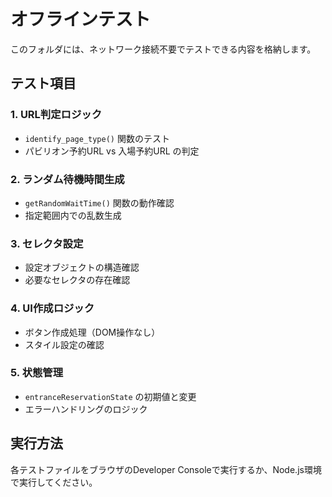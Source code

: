 # オフラインテスト

このフォルダには、ネットワーク接続不要でテストできる内容を格納します。

## テスト項目

### 1. URL判定ロジック
- `identify_page_type()` 関数のテスト
- パビリオン予約URL vs 入場予約URL の判定

### 2. ランダム待機時間生成
- `getRandomWaitTime()` 関数の動作確認
- 指定範囲内での乱数生成

### 3. セレクタ設定
- 設定オブジェクトの構造確認
- 必要なセレクタの存在確認

### 4. UI作成ロジック
- ボタン作成処理（DOM操作なし）
- スタイル設定の確認

### 5. 状態管理
- `entranceReservationState` の初期値と変更
- エラーハンドリングのロジック

## 実行方法

各テストファイルをブラウザのDeveloper Consoleで実行するか、Node.js環境で実行してください。